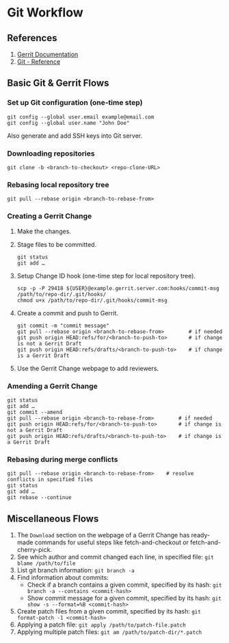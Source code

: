 # Git Workflow


## References

1. [Gerrit Documentation](https://www.gerritcodereview.com)
2. [Git - Reference](https://git-scm.com/docs)


## Basic Git & Gerrit Flows

### Set up Git configuration (one-time step)

```console
git config --global user.email example@email.com
git config --global user.name "John Doe"
```

Also generate and add SSH keys into Git server.


### Downloading repositories

```console
git clone -b <branch-to-checkout> <repo-clone-URL>
```

### Rebasing local repository tree

```console
git pull --rebase origin <branch-to-rebase-from>
```

### Creating a Gerrit Change

1. Make the changes.
2. Stage files to be committed.

    ```console
    git status
    git add …
    ```

3. Setup Change ID hook (one-time step for local repository tree).

    ```console
    scp -p -P 29418 ${USER}@example.gerrit.server.com:hooks/commit-msg /path/to/repo-dir/.git/hooks/
    chmod u+x /path/to/repo-dir/.git/hooks/commit-msg
    ```

4. Create a commit and push to Gerrit.

    ```console
    git commit -m "commit message"
    git pull --rebase origin <branch-to-rebase-from>        # if needed
    git push origin HEAD:refs/for/<branch-to-push-to>       # if change is not a Gerrit Draft
    git push origin HEAD:refs/drafts/<branch-to-push-to>    # if change is a Gerrit Draft
    ```

5. Use the Gerrit Change webpage to add reviewers.

### Amending a Gerrit Change

```console
git status
git add …
git commit --amend
git pull --rebase origin <branch-to-rebase-from>        # if needed
git push origin HEAD:refs/for/<branch-to-push-to>       # if change is not a Gerrit Draft
git push origin HEAD:refs/drafts/<branch-to-push-to>    # if change is a Gerrit Draft
```

### Rebasing during merge conflicts

```console
git pull --rebase origin <branch-to-rebase-from>    # resolve conflicts in specified files
git status
git add …
git rebase --continue
```


## Miscellaneous Flows

1. The `Download` section on the webpage of a Gerrit Change has ready-made commands for
useful steps like fetch-and-checkout or fetch-and-cherry-pick.
2. See which author and commit changed each line, in specified file: `git blame /path/to/file`
3. List git branch information: `git branch -a`
4. Find information about commits:
    - Check if a branch contains a given commit, specified by its hash: `git branch -a --contains <commit-hash>`
    - Show commit message for a given commit, specified by its hash: `git show -s --format=%B <commit-hash>`
5. Create patch files from a given commit, specified by its hash: `git format-patch -1 <commit-hash>`
6. Applying a patch file: `git apply /path/to/patch-file.patch`
7. Applying multiple patch files: `git am /path/to/patch-dir/*.patch`
